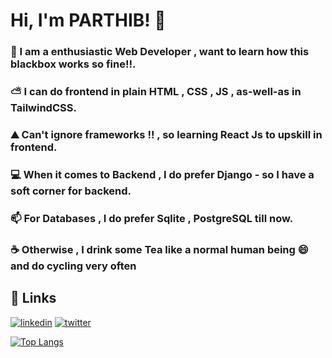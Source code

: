 # Hi, I'm PARTHIB! 👋

### 👦 I am a enthusiastic Web Developer , want to learn how this blackbox works so fine!!.
### ⛅ I can do frontend in plain HTML , CSS , JS , as-well-as in TailwindCSS.
### ⛰️ Can't ignore frameworks !! , so learning React Js to upskill in frontend.
### 💻 When it comes to Backend , I do prefer Django - so I have a soft corner for backend.
### 📫 For Databases , I do prefer Sqlite , PostgreSQL till now.
### ☕ Otherwise , I drink some Tea like a normal human being 😄 and do cycling very often




## 🎷 Links
[![linkedin](https://img.shields.io/badge/linkedin-0A66C2?style=for-the-badge&logo=linkedin&logoColor=white)](https://www.linkedin.com/in/parthib-kumar-deb-a438a6234/)
[![twitter](https://img.shields.io/badge/twitter-white?style=for-the-badge&logo=twitter&logoColor=black)](https://twitter.com/parthib_deb23)

[![Top Langs](https://github-readme-stats.vercel.app/api/top-langs/?username=PARTHIB-DEB&layout=pie)](https://github.com/PARTHIB-FRB/github-readme-stats)
